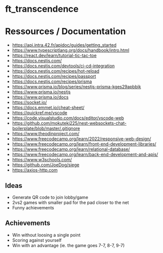 # ft_transcendence

# Ressources / Documentation
- https://api.intra.42.fr/apidoc/guides/getting_started
- https://www.typescriptlang.org/docs/handbook/intro.html
- https://react.dev/learn/tutorial-tic-tac-toe
- https://docs.nestjs.com/
- https://docs.nestjs.com/devtools/ci-cd-integration
- https://docs.nestjs.com/recipes/hot-reload
- https://docs.nestjs.com/recipes/passport
- https://docs.nestjs.com/recipes/prisma
- https://www.prisma.io/blog/series/nestjs-prisma-kges29apbbik
- https://www.prisma.io/nestjs
- https://www.prisma.io/docs
- https://socket.io/
- https://docs.emmet.io/cheat-sheet/
- https://quickref.me/vscode
- https://code.visualstudio.com/docs/editor/vscode-web
- https://github.com/mokuteki225/nest-websockets-chat-boilerplate/blob/master/.gitignore
- https://www.theodinproject.com/
- https://www.freecodecamp.org/learn/2022/responsive-web-design/
- https://www.freecodecamp.org/learn/front-end-development-libraries/
- https://www.freecodecamp.org/learn/relational-database/
- https://www.freecodecamp.org/learn/back-end-development-and-apis/
- https://www.w3schools.com/
- https://github.com/JoeDog/siege
- https://axios-http.com

## Ideas
- Generate QR code to join lobby/game
- 2vs2 games with smaller pad for the pad closer to the net
- Funny achievements

## Achievements
- Win without loosing a single point
- Scoring against yourself
- Win with an advantage (ie. the game goes 7-7, 8-7, 9-7)
